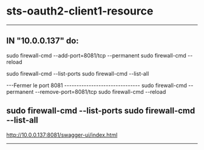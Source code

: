 # sts-oauth2-client1-resource
-----------------------------------------------------
IN "10.0.0.137" do:
-----------------------------------------------------
sudo firewall-cmd --add-port=8081/tcp --permanent
sudo firewall-cmd --reload

sudo firewall-cmd --list-ports
sudo firewall-cmd --list-all

---Fermer le port 8081 -------------------------------
sudo firewall-cmd --permanent --remove-port=8081/tcp
sudo firewall-cmd --reload

sudo firewall-cmd --list-ports
sudo firewall-cmd --list-all
-----------------------------------------------------
http://10.0.0.137:8081/swagger-ui/index.html

-----------------------------------------------------